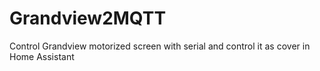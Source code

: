 # Grandview2MQTT
Control Grandview motorized screen with serial and control it as cover in Home Assistant
